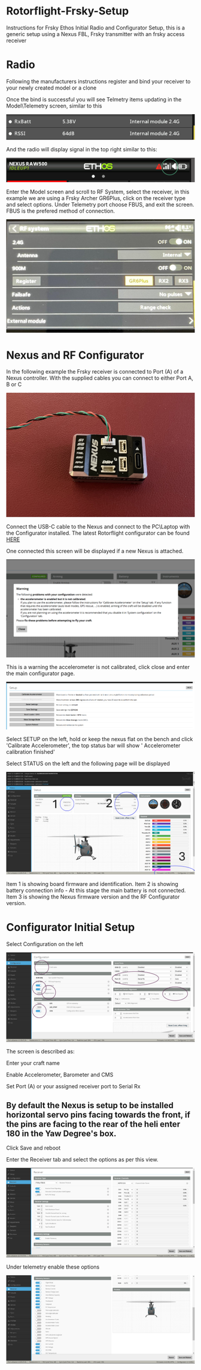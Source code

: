 # Rotorflight-Frsky-Setup
Instructions for Frsky Ethos Initial Radio and Configurator Setup, this is a generic setup using a Nexus FBL, Frsky transmitter with an frsky access receiver

# Radio

Following the manufacturers instructions register and bind your receiver to your newly created model or a clone

Once the bind is successful you will see Telmetry items updating in the Model\Telemetry screen, similar to this

![image](https://github.com/jimmy6616/Rotorflight-Frsky-Setup/blob/img/setup1.png)

And the radio will display signal in the top right similar to this:

![image](https://github.com/jimmy6616/Rotorflight-Frsky-Setup/blob/img/setup1-1.png)
 

Enter the Model screen and scroll to RF System, select the receiver, in this example we are using a Frsky Archer GR6Plus, click on the receiver type and select options. Under Telemetry port choose FBUS, and exit the screen. FBUS is the prefered method of connection.

![image](https://github.com/jimmy6616/Rotorflight-Frsky-Setup/blob/img/receiver-f.bus2.jpg)


# Nexus and RF Configurator

In the following example the Frsky receiver is connected to Port (A) of a Nexus controller. With the supplied cables you can connect to either Port A, B or C

![image](https://github.com/jimmy6616/Rotorflight-Frsky-Setup/blob/img/nexus1.jpg)

Connect the USB-C cable to the Nexus and connect to the PC\Laptop with the Configurator installed. The latest Rotorflight configurator can be found [HERE](https://github.com/rotorflight/rotorflight-firmware/releases)

One connected this screen will be displayed if a new Nexus is attached.

![image](https://github.com/jimmy6616/Rotorflight-Frsky-Setup/blob/img/setup-page1.png)

This is a warning the accelerometer is not calibrated, click close and enter the main configurator page. 

![image](https://github.com/jimmy6616/Rotorflight-Frsky-Setup/blob/img/setup-page2.png)


Select SETUP on the left, hold or keep the nexus flat on the bench and click 'Calibrate Accelerometer', the top status bar will show ' Accelerometer calibration finished'

Select STATUS on the left and the following page will be displayed

![image](https://github.com/jimmy6616/Rotorflight-Frsky-Setup/blob/img/setup-page3.png)

Item 1 is showing board firmware and identification.
Item 2 is showing battery connection info - At this stage the main battery is not connected.
Item 3 is showing the Nexus firmware version and the RF Configurator version.

# Configurator Initial Setup

Select Configuration on the left

![image](https://github.com/jimmy6616/Rotorflight-Frsky-Setup/blob/img/setup-page4.png)

The screen is described as:

Enter your craft name

Enable Accelerometer, Barometer and CMS

Set Port (A) or your assigned receiver port to Serial Rx

## By default the Nexus is setup to be installed horizontal servo pins facing towards the front, if the pins are facing to the rear of the heli enter 180 in the Yaw Degree's box.

Click Save and reboot

Enter the Receiver tab and select the options as per this view.

![image](https://github.com/jimmy6616/Rotorflight-Frsky-Setup/blob/img/setup-page5.png)

Under telemetry enable these options

![image](https://github.com/jimmy6616/Rotorflight-Frsky-Setup/blob/img/setup-page6.png)















